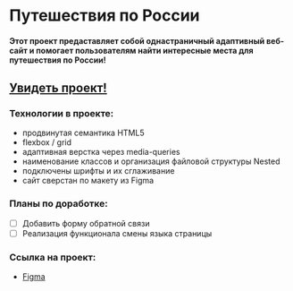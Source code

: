 # Путешествия по России
#### Этот проект предаставляет собой однастраничный адаптивный веб-сайт и помогает пользователям найти интересные места для путешествия по России! 
[Увидеть проект!](https://otkazano.github.io/russian-travel/)
-
### Технологии в проекте:  
* продвинутая семантика HTML5
* flexbox / grid
* адаптивная верстка через media-queries
* наименование классов и организация файловой структуры Nested
* подключены шрифты и их сглаживание
* сайт сверстан по макету из Figma

### Планы по доработке:
- [ ] Добавить форму обратной связи
- [ ] Реализация функционала смены языка страницы

### Ссылка на проект:
* [Figma](https://www.figma.com/file/klDXrd0XQxyvAi4caMcyV9/Sprint-3_-Russia-_-desktop-%2B-mobile?type=design&node-id=62863%3A634&t=5B6Y5qyjwyFhpMvR-1)
